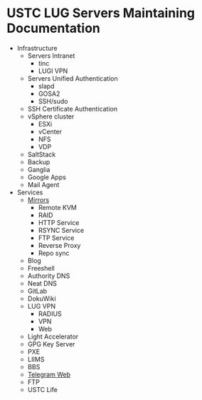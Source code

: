 # USTC LUG Servers Maintaining Documentation



* Infrastructure
  * Servers Intranet
    * tinc
    * LUGI VPN
  * Servers Unified Authentication
    * slapd
    * GOSA2
    * SSH/sudo
  * SSH Certificate Authentication
  * vSphere cluster
    * ESXi
    * vCenter
    * NFS
    * VDP
  * SaltStack
  * Backup
  * Ganglia
  * Google Apps
  * Mail Agent
* Services
  * [Mirrors](mirrors/README.md)
    * Remote KVM
    * RAID
    * HTTP Service
    * RSYNC Service
    * FTP Service
    * Reverse Proxy
    * Repo sync
  * Blog
  * Freeshell
  * Authority DNS
  * Neat DNS
  * GitLab
  * DokuWiki
  * LUG VPN
    * RADIUS
    * VPN
    * Web
  * Light Accelerator
  * GPG Key Server
  * PXE
  * LIIMS
  * BBS
  * [Telegram Web](telegram-web/README.md)
  * FTP
  * USTC Life
